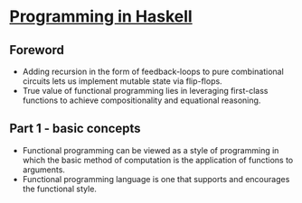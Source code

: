 # [Programming in Haskell](https://www.goodreads.com/book/show/912217)

## Foreword

- Adding recursion in the form of feedback-loops to pure combinational circuits lets us implement mutable state via flip-flops.
- True value of functional programming lies in leveraging first-class functions to achieve compositionality and equational reasoning.

## Part 1 - basic concepts

- Functional programming can be viewed as a style of programming in which the basic method of computation is the application of functions to arguments.
- Functional programming language is one that supports and encourages the functional style.
